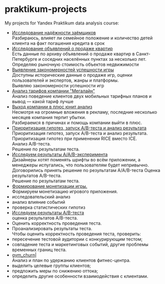 # praktikum-projects
My projects for Yandex Praktikum data analysis course:
- [Исследование надёжности заёмщиков](credit_bank/README.md)  
Разбираюсь, влияет ли семейное положение и количество детей клиента на факт погашения кредита в срок
- [Исследование объявлений о продаже квартир](realty_market_analysis/README.md)  
Есть данные по архиву объявлений о продаже квартир в Санкт-Петербурге и соседних населённых пунктах за несколько лет.    
Определяю рыночную стоимость объектов недвижимости
- [Выявление закономерностей успешности игры](video_games_market_analysis/README.md)  
Доступны исторические данные о продаже игр, оценки пользователей и экспертов, жанры и платформы.   
Выявляю закономерности успешности игр
- [Анализ тарифов компании "Мегалайн"](telecom_operator_tariffs_analysis/README.md)  
Анализ поведение клиентов двух мобильных тарифных планов и вывод — какой тариф лучше
- [Выход компании в плюс юнит анализ](unit_economics_analysis/README.md)  
Несмотря на огромные вложения в рекламу, последние несколько месяцев компания терпит убытки.  
Разбираемся в причинах и помощь компании выйти в плюс.
- [Приоритизация гипотез, запуск A/B-теста и анализ результата](business_analysis_test/README.md)  
Приоритизация гипотез, запуск A/B-теста и анализ результата. Приоритизация гипотез при применении RICE вместо ICE.   
Анализ A/B-теста.  
Решение по результатам теста.  
- [Исследуем результаты A/A/B-эксперимента](analyst_product_mobil/README.md)  
Дизайнеры хотят поменять шрифты во всём приложении, а менеджеры испугались, что пользователям будет непривычно.
Договорились принять решение по результатам A/A/B-теста 
Оценка результатов A/B-теста.  
Решение по результатам теста.  
- [Формирование монетизации игры.](games_project/README.md)  
Формируем монетизацию игрового приложения.  
- исследовательский анализ  
- анализ влияние событий
- проверка статистических гипотиз
- [Исследуем результаты A/B-теста](ab_test_market/README.md)  
оценка результатов A/B-теста. 
- Оценить корректность проведения теста.  
- Проанализировать результаты теста.    
Чтобы оценить корректность проведения теста, проверить:  
- пересечение тестовой аудитории с конкурирующим тестом;
- совпадение теста и маркетинговых событий, другие проблемы временных границ теста.
- [gym_churn](gym_churn/gym_churn_Alexgnik.ipynb)|  
Анализ и план по удержанию клиентов фитнес-центра.    
- выделить целевые группы клиентов;
- предложить меры по снижению оттока;
- определить другие особенности взаимодействия с клиентами.